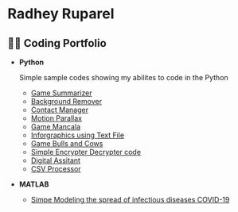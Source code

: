 <h1>Radhey Ruparel</h1>

<h2>👨‍💻 Coding Portfolio</h2>

- <b>Python</b>
  <p> Simple sample codes showing my abilites to code in the Python</P>

  - [Game Summarizer](https://github.com/radheyruparel/Game_Summarizer)
  - [Background Remover](https://github.com/radheyruparel/greenscreen)
  - [Contact Manager](https://github.com/radheyruparel/Contact_Manager)
  - [Motion Parallax](https://github.com/radheyruparel/Motion_parallax)
  - [Game Mancala](https://github.com/radheyruparel/game_mancala)
  - [Inforgraphics using Text File](https://github.com/radheyruparel/inforgraphics_dicn)
  - [Game Bulls and Cows](https://github.com/radheyruparel/Game_Bulls_and_Cows)
  - [Simple Encrypter Decrypter code](https://github.com/radheyruparel/EncrypterDecrypter)
  - [Digital Assitant](https://github.com/radheyruparel/digital_assistant)
  - [CSV Processor](https://github.com/radheyruparel/CSV_proccessor)

- <b>MATLAB</b>
  - [Simpe Modeling the spread of infectious diseases COVID-19](https://github.com/radheyruparel/simple_COVID_spreading)
